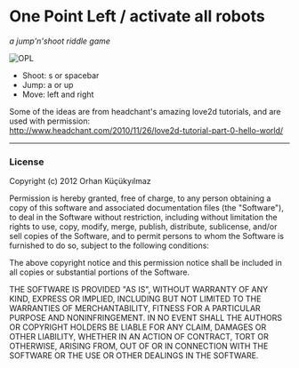 # One Point Left / activate all robots #
*a jump'n'shoot riddle game*

![OPL](http://sieben07.github.io/assets/img/opl.jpg)

* Shoot: s or spacebar  
* Jump: a or up  
* Move: left and right  

Some of the ideas are from headchant's amazing love2d tutorials, and are used with permission:  
http://www.headchant.com/2010/11/26/love2d-tutorial-part-0-hello-world/

----------------------------------------  

### License ###

Copyright (c) 2012 Orhan Küçükyılmaz

Permission is hereby granted, free of charge, to any person obtaining a copy of this software and associated documentation files (the "Software"), to deal in the Software without restriction, including without limitation the rights to use, copy, modify, merge, publish, distribute, sublicense, and/or sell copies of the Software, and to permit persons to whom the Software is furnished to do so, subject to the following conditions:

The above copyright notice and this permission notice shall be included in all copies or substantial portions of the Software.

THE SOFTWARE IS PROVIDED "AS IS", WITHOUT WARRANTY OF ANY KIND, EXPRESS OR IMPLIED, INCLUDING BUT NOT LIMITED TO THE WARRANTIES OF MERCHANTABILITY, FITNESS FOR A PARTICULAR PURPOSE AND NONINFRINGEMENT. IN NO EVENT SHALL THE AUTHORS OR COPYRIGHT HOLDERS BE LIABLE FOR ANY CLAIM, DAMAGES OR OTHER LIABILITY, WHETHER IN AN ACTION OF CONTRACT, TORT OR OTHERWISE, ARISING FROM, OUT OF OR IN CONNECTION WITH THE SOFTWARE OR THE USE OR OTHER DEALINGS IN THE SOFTWARE.
